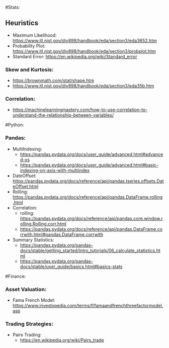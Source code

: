 #Stats:
## Heuristics
 - Maximum Likelihood: https://www.itl.nist.gov/div898/handbook/eda/section3/eda3652.htm
 - Probability Plot: https://www.itl.nist.gov/div898/handbook/eda/section3/probplot.htm
 - Standard Error: https://en.wikipedia.org/wiki/Standard_error
### Skew and Kurtosis:
 - https://brownmath.com/stat/shape.htm
 - https://www.itl.nist.gov/div898/handbook/eda/section3/eda35b.htm
### Correlation:
 - https://machinelearningmastery.com/how-to-use-correlation-to-understand-the-relationship-between-variables/


#Python:

### Pandas:
 - MultiIndexing: 
     - https://pandas.pydata.org/docs/user_guide/advanced.html#advanced-xs
     - https://pandas.pydata.org/docs/user_guide/advanced.html#basic-indexing-on-axis-with-multiindex
 - DateOffset: https://pandas.pydata.org/docs/reference/api/pandas.tseries.offsets.DateOffset.html
 - Rolling: https://pandas.pydata.org/docs/reference/api/pandas.DataFrame.rolling.html
 - Correlation:
    - rolling: https://pandas.pydata.org/docs/reference/api/pandas.core.window.rolling.Rolling.corr.html
    - https://pandas.pydata.org/docs/reference/api/pandas.DataFrame.corrwith.html#pandas.DataFrame.corrwith
 - Summary Statistics: 
    - https://pandas.pydata.org/pandas-docs/stable/getting_started/intro_tutorials/06_calculate_statistics.html
    - https://pandas.pydata.org/pandas-docs/stable/user_guide/basics.html#basics-stats
    
#Finance:

### Asset Valuation:
 - Fama French Model: https://www.investopedia.com/terms/f/famaandfrenchthreefactormodel.asp
### Trading Strategies:
 - Pairs Trading:
    - https://en.wikipedia.org/wiki/Pairs_trade